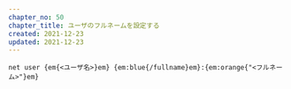 ```yaml
---
chapter_no: 50
chapter_title: ユーザのフルネームを設定する
created: 2021-12-23
updated: 2021-12-23
---
```

```syntax
net user {em{<ユーザ名>}em} {em:blue{/fullname}em}:{em:orange{"<フルネーム>"}em}
```
